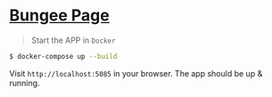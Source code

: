 # [Bungee Page](https://github.com/WAfonsoMarques/BUNGEE)

> Start the APP in `Docker`

```bash
$ docker-compose up --build 
```

Visit `http://localhost:5085` in your browser. The app should be up & running.

<br />
